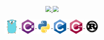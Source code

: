 <div align="center">
  <a href="https://github.com/johnfercher">
  <img height="180em" src="https://github-readme-stats.vercel.app/api?username=johnfercher&show_icons=true&theme=github_dark&include_all_commits=true&count_private=true"/>
  <img height="180em" src="https://github-readme-stats.vercel.app/api/top-langs/?username=johnfercher&layout=compact&langs_count=7&theme=github_dark"/>
</div>
<div style="display: inline_block" align="center"><br>
  <img align="center" height="40" width="40" src="https://raw.githubusercontent.com/devicons/devicon/master/icons/go/go-original.svg">
  <img align="center" height="40" width="40" src="https://raw.githubusercontent.com/devicons/devicon/master/icons/csharp/csharp-original.svg">  
  <img align="center" height="40" width="40" src="https://raw.githubusercontent.com/devicons/devicon/master/icons/python/python-original.svg">
  <img align="center" height="40" width="40" src="https://raw.githubusercontent.com/devicons/devicon/master/icons/c/c-original.svg">
  <img align="center" height="40" width="40" src="https://raw.githubusercontent.com/devicons/devicon/master/icons/cplusplus/cplusplus-original.svg">
  <img align="center" height="40" width="40" src="https://raw.githubusercontent.com/devicons/devicon/master/icons/rust/rust-plain.svg">  
</div>
